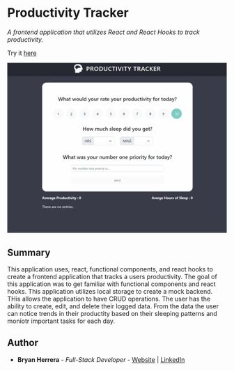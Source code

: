 # Productivity Tracker

*A frontend application that utilizes React and React Hooks to track productivity.*

Try it [here](https://productivitytracker-bh.netlify.app/)

<img src="./productivity.gif" alt="alt text" width="700px">

## Summary

This application uses, react, functional components, and react hooks to create a frontend application that tracks a users productivity. The goal of this application was to get familiar with functional components and react hooks. This application utilizes local storage to create a mock backend. THis allows the application to have CRUD operations. The user has the ability to create, edit, and delete their logged data. From the data the user can notice trends in their productity based on their sleeping patterns and moniotr important tasks for each day.


## Author

* **Bryan Herrera** - *Full-Stack Developer* - [Website](http://bryan-herrera.com) | [LinkedIn](https://www.linkedin.com/in/herrerabryan/)  